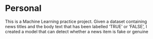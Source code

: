 # Personal
This is a Machine Learning practice project. 
Given a dataset containing news titles and the body text that has been labelled ‘TRUE’ or ‘FALSE’, 
I created a model that can detect whether a news item is fake or genuine
